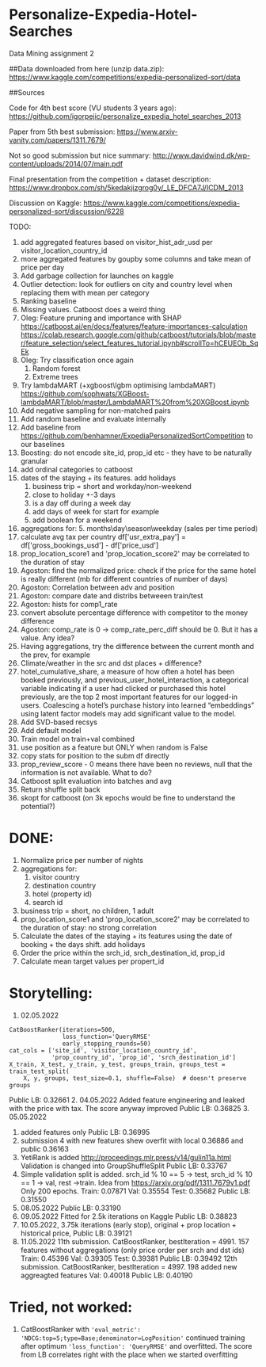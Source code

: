 # Personalize-Expedia-Hotel-Searches
 Data Mining assignment 2

##Data downloaded from here (unzip data.zip):
https://www.kaggle.com/competitions/expedia-personalized-sort/data


##Sources

Code for 4th best score (VU students 3 years ago):
https://github.com/igorpejic/personalize_expedia_hotel_searches_2013

Paper from 5th best submission:
https://www.arxiv-vanity.com/papers/1311.7679/


Not so good submission but nice summary:
http://www.davidwind.dk/wp-content/uploads/2014/07/main.pdf


Final presentation from the competition + dataset description:
https://www.dropbox.com/sh/5kedakjizgrog0y/_LE_DFCA7J/ICDM_2013


Discussion on Kaggle:
https://www.kaggle.com/competitions/expedia-personalized-sort/discussion/6228

TODO:
1. add aggregated features based on visitor_hist_adr_usd per visitor_location_country_id
2. more aggregated features by goupby some columns and take mean of price per day
4. Add garbage collection for launches on kaggle
5. Outlier detection: look for outliers on city and country level when replacing them with mean per category
6. Ranking baseline
7. Missing values. Catboost does a weird thing
8. Oleg: Feature pruning and importance with SHAP https://catboost.ai/en/docs/features/feature-importances-calculation
https://colab.research.google.com/github/catboost/tutorials/blob/master/feature_selection/select_features_tutorial.ipynb#scrollTo=hCEUEOb_SqEk
6. Oleg: Try classification once again
   1. Random forest
   2. Extreme trees
7. Try lambdaMART (+xgboost\lgbm optimising lambdaMART) https://github.com/sophwats/XGBoost-lambdaMART/blob/master/LambdaMART%20from%20XGBoost.ipynb
8. Add negative sampling for non-matched pairs
9. Add random baseline and evaluate internally
10. Add baseline from https://github.com/benhamner/ExpediaPersonalizedSortCompetition to our baselines
11. Boosting: do not encode site_id, prop_id etc - they have to be naturally granular
12. add ordinal categories to catboost
13. dates of the staying + its features. add holidays
    1. business trip = short and workday/non-weekend
    2. close to holiday +-3 days
    3. is a day off during a week day
    4. add days of week for start for example
    5. add boolean for a weekend
14. aggregations for:
    5. months\day\season\weekday (sales per time period)
15. calculate avg tax per country df['usr_extra_pay'] = df['gross_bookings_usd'] - df['price_usd']
16. prop_location_score1 and 'prop_location_score2' may be correlated to the duration of stay
17. Agoston: find the normalized price: check if the price for the same hotel is really different (mb for different countries of number of days)
18. Agoston: Correlation between adv and position
19. Agoston: compare date and distribs betweeen train/test
20. Agoston: hists for comp1_rate
21. convert absolute percentage difference with competitor to the money difference
22. Agoston: comp_rate is 0 -> comp_rate_perc_diff should be 0. But it has a value. Any idea?
23. Having aggregations, try the difference between the current month and the prev, for example
24. Climate/weather in the src and dst places + difference?
25. hotel_cumulative_share, a measure of how often a hotel has been booked previously, and previous_user_hotel_interaction, a categorical variable indicating if a user had clicked or purchased this hotel previously, are the top 2 most important features for our logged-in users. Coalescing a hotel’s purchase history into learned “embeddings” using latent factor models may add significant value to the model.
26. Add SVD-based recsys
27. Add default model
28. Train model on train+val combined
29. use position as a feature but ONLY when random is False
30. copy stats for position to the subm df directly
31. prop_review_score - 0 means there have been no reviews, null that the information is not available. What to do?
33. Catboost split evaluation into batches and avg
34. Return shuffle split back
35. skopt for catboost (on 3k epochs would be fine to understand the potential?)


# DONE:
1. Normalize price per number of nights
2. aggregations for:
    1. visitor country
    2. destination country 
    3. hotel (property id)
    4. search id
3. business trip = short, no children, 1 adult
4. prop_location_score1 and 'prop_location_score2' may be correlated to the duration of stay: no strong correlation
5. Calculate the dates of the staying + its features using the date of booking + the days shift. add holidays
6. Order the price within the srch_id, srch_destination_id, prop_id
7. Calculate mean target values per propert_id


# Storytelling:
1. 02.05.2022
```
CatBoostRanker(iterations=500, 
               loss_function='QueryRMSE'
               early_stopping_rounds=50)
cat_cols = ['site_id', 'visitor_location_country_id',
            'prop_country_id', 'prop_id', 'srch_destination_id']
X_train, X_test, y_train, y_test, groups_train, groups_test = train_test_split(
    X, y, groups, test_size=0.1, shuffle=False)  # doesn't preserve groups
```
Public LB: 0.32661
2. 04.05.2022
Added feature engineering and leaked with the price with tax. The score anyway improved
Public LB: 0.36825
3. 05.05.2022 
   1. added features only
   Public LB: 0.36995 
   2. submission 4 with new features shew overfit with local 0.36886 and public 0.36163
4. YetiRank is added http://proceedings.mlr.press/v14/gulin11a.html 
Validation is changed into GroupShuffleSplit
Public LB: 0.33767
5. Simple validation split is added. srch_id % 10 == 5 -> test, srch_id % 10 == 1 -> val, rest ->train. Idea from https://arxiv.org/pdf/1311.7679v1.pdf 
Only 200 epochs.
Train: 0.07871
Val: 0.35554
Test: 0.35682
Public LB: 0.31550
6. 08.05.2022
Public LB: 0.33190
7. 09.05.2022
Fitted for 2.5k iterations on Kaggle
Public LB: 0.38823
8. 10.05.2022, 3.75k iterations (early stop), original + prop location + historical price, Public LB: 0.39121
9. 11.05.2022
11th submission. CatBoostRanker, bestIteration = 4991. 157 features without aggregations (only price order per srch and dst ids)
Train: 0.45396
Val: 0.39305
Test: 0.39381
Public LB: 0.39492
12th submission. CatBoostRanker, bestIteration = 4997. 198 added new aggreagted features
Val: 0.40018
Public LB: 0.40190


# Tried, not worked:
1. CatBoostRanker with ```'eval_metric': 'NDCG:top=5;type=Base;denominator=LogPosition'``` continued training after optimum ```'loss_function': 'QueryRMSE'``` and overfitted. The score from LB correlates right with the place when we started overfitting 
